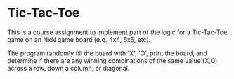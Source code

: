 # Tic-Tac-Toe
This is a course assignment to implement part of the logic for a Tic-Tac-Toe game on an NxN game board (e.g. 4x4, 5x5, etc).

The program randomly fill the board with 'X', 'O', print the board, and determine if there are any winning combinations of the same value (X,O) across a row, down a column, or diagonal.
